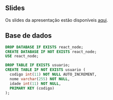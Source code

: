 ## Slides
Os slides da apresentação estão disponíveis [aqui](https://slides.com/claudioscheer/curso-node-js/).

## Base de dados
```sql
DROP DATABASE IF EXISTS react_node;
CREATE DATABASE IF NOT EXISTS react_node;
USE react_node;

DROP TABLE IF EXISTS usuario;
CREATE TABLE IF NOT EXISTS usuario (
  codigo int(11) NOT NULL AUTO_INCREMENT,
  nome varchar(255) NOT NULL,
  idade int(11) NOT NULL,
  PRIMARY KEY (codigo)
);
```